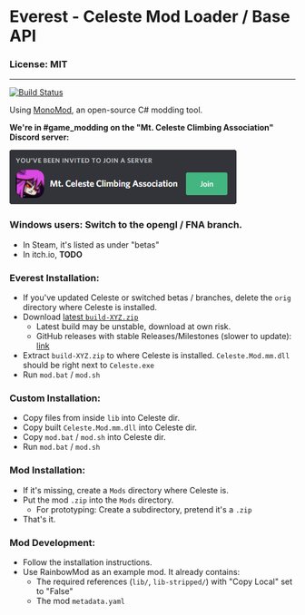 # Everest - Celeste Mod Loader / Base API

### License: MIT

----

[![Build Status](https://travis-ci.org/EverestAPI/Everest.svg?branch=master)](https://travis-ci.org/EverestAPI/Everest)

Using [MonoMod](https://github.com/0x0ade/MonoMod), an open-source C# modding tool.

**We're in #game_modding on the "Mt. Celeste Climbing Association" Discord server:**

[![Discord invite](github/invite.png)](https://discord.gg/6qjaePQ)

### Windows users: Switch to the opengl / FNA branch.
- In Steam, it's listed as under "betas"
- In itch.io, **TODO**

### Everest Installation:
- If you've updated Celeste or switched betas / branches, delete the `orig` directory where Celeste is installed.
- Download [latest `build-XYZ.zip`](https://lollyde.ams3.digitaloceanspaces.com/index.html)
    - Latest build may be unstable, download at own risk.
    - GitHub releases with stable Releases/Milestones (slower to update): [link](https://github.com/EverestAPI/Everest/releases)
- Extract `build-XYZ.zip` to where Celeste is installed. `Celeste.Mod.mm.dll` should be right next to `Celeste.exe`
- Run `mod.bat` / `mod.sh`

### Custom Installation:
- Copy files from inside `lib` into Celeste dir.
- Copy built `Celeste.Mod.mm.dll` into Celeste dir.
- Copy `mod.bat` / `mod.sh` into Celeste dir.
- Run `mod.bat` / `mod.sh`

### Mod Installation:
- If it's missing, create a `Mods` directory where Celeste is.
- Put the mod `.zip` into the `Mods` directory.
    - For prototyping: Create a subdirectory, pretend it's a `.zip`
- That's it.

### Mod Development:
- Follow the installation instructions.
- Use RainbowMod as an example mod. It already contains:
    - The required references (`lib/`, `lib-stripped/`) with "Copy Local" set to "False"
    - The mod `metadata.yaml`
